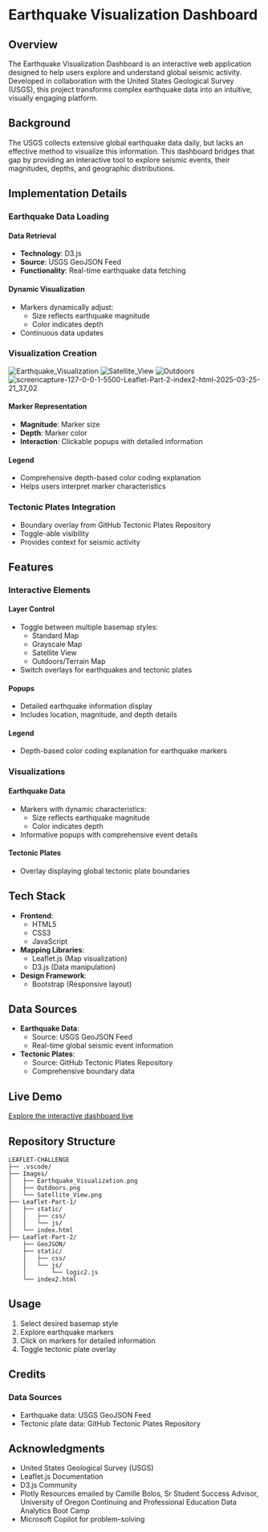# Earthquake Visualization Dashboard

## Overview

The Earthquake Visualization Dashboard is an interactive web application designed to help users explore and understand global seismic activity. Developed in collaboration with the United States Geological Survey (USGS), this project transforms complex earthquake data into an intuitive, visually engaging platform.

## Background

The USGS collects extensive global earthquake data daily, but lacks an effective method to visualize this information. This dashboard bridges that gap by providing an interactive tool to explore seismic events, their magnitudes, depths, and geographic distributions.

## Implementation Details

### Earthquake Data Loading

#### Data Retrieval
- **Technology**: D3.js
- **Source**: USGS GeoJSON Feed
- **Functionality**: Real-time earthquake data fetching

#### Dynamic Visualization
- Markers dynamically adjust:
  - Size reflects earthquake magnitude
  - Color indicates depth
- Continuous data updates

### Visualization Creation
![Earthquake_Visualization](https://github.com/user-attachments/assets/fc4927ae-9ed2-433e-9151-1259586c65bd)
![Satellite_View](https://github.com/user-attachments/assets/9f245b63-e7eb-4588-8938-beb098d1bcdb)
![Outdoors](https://github.com/user-attachments/assets/5b27b073-9a11-4cf5-b037-ac4d4459f530)
![screencapture-127-0-0-1-5500-Leaflet-Part-2-index2-html-2025-03-25-21_37_02](https://github.com/user-attachments/assets/1d66d98c-5f78-4fdc-a4ff-a8b27f51c361)

#### Marker Representation
- **Magnitude**: Marker size
- **Depth**: Marker color
- **Interaction**: Clickable popups with detailed information

#### Legend
- Comprehensive depth-based color coding explanation
- Helps users interpret marker characteristics

### Tectonic Plates Integration
- Boundary overlay from GitHub Tectonic Plates Repository
- Toggle-able visibility
- Provides context for seismic activity

## Features

### Interactive Elements

#### Layer Control
- Toggle between multiple basemap styles:
  - Standard Map
  - Grayscale Map
  - Satellite View
  - Outdoors/Terrain Map
- Switch overlays for earthquakes and tectonic plates

#### Popups
- Detailed earthquake information display
- Includes location, magnitude, and depth details

#### Legend
- Depth-based color coding explanation for earthquake markers

### Visualizations

#### Earthquake Data
- Markers with dynamic characteristics:
  - Size reflects earthquake magnitude
  - Color indicates depth
- Informative popups with comprehensive event details

#### Tectonic Plates
- Overlay displaying global tectonic plate boundaries

## Tech Stack

- **Frontend**:
  - HTML5
  - CSS3
  - JavaScript
- **Mapping Libraries**:
  - Leaflet.js (Map visualization)
  - D3.js (Data manipulation)
- **Design Framework**:
  - Bootstrap (Responsive layout)

## Data Sources

- **Earthquake Data**: 
  - Source: USGS GeoJSON Feed
  - Real-time global seismic event information
- **Tectonic Plates**: 
  - Source: GitHub Tectonic Plates Repository
  - Comprehensive boundary data

## Live Demo

[Explore the interactive dashboard live](https://github.com/gbadrain/leaflet-challenge.git)

## Repository Structure

```
LEAFLET-CHALLENGE
├── .vscode/                     
├── Images/                      
│   ├── Earthquake_Visualization.png  
│   ├── Outdoors.png             
│   └── Satellite_View.png       
├── Leaflet-Part-1/              
│   ├── static/                  
│   │   ├── css/                 
│   │   └── js/                  
│   └── index.html               
├── Leaflet-Part-2/              
    ├── GeoJSON/                 
    ├── static/                  
    │   ├── css/                 
    │   └── js/                  
    │       └── logic2.js        
    └── index2.html              

```

## Usage

1. Select desired basemap style
2. Explore earthquake markers
3. Click on markers for detailed information
4. Toggle tectonic plate overlay

## Credits

### Data Sources
- Earthquake data: USGS GeoJSON Feed
- Tectonic plate data: GitHub Tectonic Plates Repository

## Acknowledgments

- United States Geological Survey (USGS)
- Leaflet.js Documentation
- D3.js Community
- Plotly Resources emailed by Camille Bolos, Sr Student Success Advisor, University of Oregon Continuing and Professional Education Data    Analytics Boot Camp 
- Microsoft Copilot for problem-solving
```
